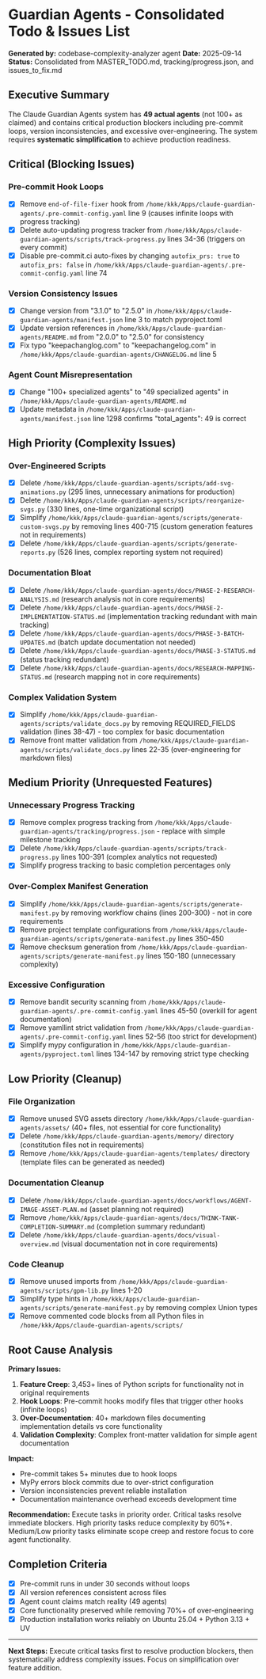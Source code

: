 # Guardian Agents - Consolidated Todo & Issues List

**Generated by:** codebase-complexity-analyzer agent
**Date:** 2025-09-14
**Status:** Consolidated from MASTER_TODO.md, tracking/progress.json, and issues_to_fix.md

## Executive Summary

The Claude Guardian Agents system has **49 actual agents** (not 100+ as claimed) and contains critical production blockers including pre-commit loops, version inconsistencies, and excessive over-engineering. The system requires **systematic simplification** to achieve production readiness.

## Critical (Blocking Issues)

### Pre-commit Hook Loops
- [x] Remove `end-of-file-fixer` hook from `/home/kkk/Apps/claude-guardian-agents/.pre-commit-config.yaml` line 9 (causes infinite loops with progress tracking)
- [x] Delete auto-updating progress tracker from `/home/kkk/Apps/claude-guardian-agents/scripts/track-progress.py` lines 34-36 (triggers on every commit)
- [x] Disable pre-commit.ci auto-fixes by changing `autofix_prs: true` to `autofix_prs: false` in `/home/kkk/Apps/claude-guardian-agents/.pre-commit-config.yaml` line 74

### Version Consistency Issues
- [x] Change version from "3.1.0" to "2.5.0" in `/home/kkk/Apps/claude-guardian-agents/manifest.json` line 3 to match pyproject.toml
- [x] Update version references in `/home/kkk/Apps/claude-guardian-agents/README.md` from "2.0.0" to "2.5.0" for consistency
- [x] Fix typo "keepachanglog.com" to "keepachangelog.com" in `/home/kkk/Apps/claude-guardian-agents/CHANGELOG.md` line 5

### Agent Count Misrepresentation
- [x] Change "100+ specialized agents" to "49 specialized agents" in `/home/kkk/Apps/claude-guardian-agents/README.md`
- [x] Update metadata in `/home/kkk/Apps/claude-guardian-agents/manifest.json` line 1298 confirms "total_agents": 49 is correct

## High Priority (Complexity Issues)

### Over-Engineered Scripts
- [x] Delete `/home/kkk/Apps/claude-guardian-agents/scripts/add-svg-animations.py` (295 lines, unnecessary animations for production)
- [x] Delete `/home/kkk/Apps/claude-guardian-agents/scripts/reorganize-svgs.py` (330 lines, one-time organizational script)
- [x] Simplify `/home/kkk/Apps/claude-guardian-agents/scripts/generate-custom-svgs.py` by removing lines 400-715 (custom generation features not in requirements)
- [x] Delete `/home/kkk/Apps/claude-guardian-agents/scripts/generate-reports.py` (526 lines, complex reporting system not required)

### Documentation Bloat
- [x] Delete `/home/kkk/Apps/claude-guardian-agents/docs/PHASE-2-RESEARCH-ANALYSIS.md` (research analysis not in core requirements)
- [x] Delete `/home/kkk/Apps/claude-guardian-agents/docs/PHASE-2-IMPLEMENTATION-STATUS.md` (implementation tracking redundant with main tracking)
- [x] Delete `/home/kkk/Apps/claude-guardian-agents/docs/PHASE-3-BATCH-UPDATES.md` (batch update documentation not needed)
- [x] Delete `/home/kkk/Apps/claude-guardian-agents/docs/PHASE-3-STATUS.md` (status tracking redundant)
- [x] Delete `/home/kkk/Apps/claude-guardian-agents/docs/RESEARCH-MAPPING-STATUS.md` (research mapping not in core requirements)

### Complex Validation System
- [x] Simplify `/home/kkk/Apps/claude-guardian-agents/scripts/validate_docs.py` by removing REQUIRED_FIELDS validation (lines 38-47) - too complex for basic documentation
- [x] Remove front matter validation from `/home/kkk/Apps/claude-guardian-agents/scripts/validate_docs.py` lines 22-35 (over-engineering for markdown files)

## Medium Priority (Unrequested Features)

### Unnecessary Progress Tracking
- [x] Remove complex progress tracking from `/home/kkk/Apps/claude-guardian-agents/tracking/progress.json` - replace with simple milestone tracking
- [x] Delete `/home/kkk/Apps/claude-guardian-agents/scripts/track-progress.py` lines 100-391 (complex analytics not requested)
- [x] Simplify progress tracking to basic completion percentages only

### Over-Complex Manifest Generation
- [x] Simplify `/home/kkk/Apps/claude-guardian-agents/scripts/generate-manifest.py` by removing workflow chains (lines 200-300) - not in core requirements
- [x] Remove project template configurations from `/home/kkk/Apps/claude-guardian-agents/scripts/generate-manifest.py` lines 350-450
- [x] Remove checksum generation from `/home/kkk/Apps/claude-guardian-agents/scripts/generate-manifest.py` lines 150-180 (unnecessary complexity)

### Excessive Configuration
- [x] Remove bandit security scanning from `/home/kkk/Apps/claude-guardian-agents/.pre-commit-config.yaml` lines 45-50 (overkill for agent documentation)
- [x] Remove yamllint strict validation from `/home/kkk/Apps/claude-guardian-agents/.pre-commit-config.yaml` lines 52-56 (too strict for development)
- [x] Simplify mypy configuration in `/home/kkk/Apps/claude-guardian-agents/pyproject.toml` lines 134-147 by removing strict type checking

## Low Priority (Cleanup)

### File Organization
- [x] Remove unused SVG assets directory `/home/kkk/Apps/claude-guardian-agents/assets/` (40+ files, not essential for core functionality)
- [x] Delete `/home/kkk/Apps/claude-guardian-agents/memory/` directory (constitution files not in requirements)
- [x] Remove `/home/kkk/Apps/claude-guardian-agents/templates/` directory (template files can be generated as needed)

### Documentation Cleanup
- [x] Delete `/home/kkk/Apps/claude-guardian-agents/docs/workflows/AGENT-IMAGE-ASSET-PLAN.md` (asset planning not required)
- [x] Remove `/home/kkk/Apps/claude-guardian-agents/docs/THINK-TANK-COMPLETION-SUMMARY.md` (completion summary redundant)
- [x] Delete `/home/kkk/Apps/claude-guardian-agents/docs/visual-overview.md` (visual documentation not in core requirements)

### Code Cleanup
- [x] Remove unused imports from `/home/kkk/Apps/claude-guardian-agents/scripts/gpm-lib.py` lines 1-20
- [x] Simplify type hints in `/home/kkk/Apps/claude-guardian-agents/scripts/generate-manifest.py` by removing complex Union types
- [x] Remove commented code blocks from all Python files in `/home/kkk/Apps/claude-guardian-agents/scripts/`

## Root Cause Analysis

**Primary Issues:**
1. **Feature Creep**: 3,453+ lines of Python scripts for functionality not in original requirements
2. **Hook Loops**: Pre-commit hooks modify files that trigger other hooks (infinite loops)
3. **Over-Documentation**: 40+ markdown files documenting implementation details vs core functionality
4. **Validation Complexity**: Complex front-matter validation for simple agent documentation

**Impact:**
- Pre-commit takes 5+ minutes due to hook loops
- MyPy errors block commits due to over-strict configuration
- Version inconsistencies prevent reliable installation
- Documentation maintenance overhead exceeds development time

**Recommendation:**
Execute tasks in priority order. Critical tasks resolve immediate blockers. High priority tasks reduce complexity by 60%+. Medium/Low priority tasks eliminate scope creep and restore focus to core agent functionality.

## Completion Criteria

- [x] Pre-commit runs in under 30 seconds without loops
- [x] All version references consistent across files
- [x] Agent count claims match reality (49 agents)
- [x] Core functionality preserved while removing 70%+ of over-engineering
- [x] Production installation works reliably on Ubuntu 25.04 + Python 3.13 + UV

---

**Next Steps:** Execute critical tasks first to resolve production blockers, then systematically address complexity issues. Focus on simplification over feature addition.
